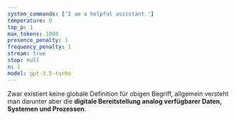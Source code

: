 ```yaml
---
system_commands: ['I am a helpful assistant.']
temperature: 0
top_p: 1
max_tokens: 1000
presence_penalty: 1
frequency_penalty: 1
stream: true
stop: null
n: 1
model: gpt-3.5-turbo
---
```


Zwar existiert keine globale Definition für obigen Begriff, allgemein versteht man darunter aber die **digitale Bereitstellung analog verfügbarer Daten, Systemen und Prozessen**.

